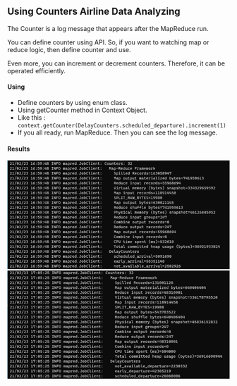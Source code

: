 ## Using Counters Airline Data Analyzing
The Counter is a log message that appears after the MapReduce run.

You can define counter using API. So, if you want to watching map or reduce logic, then define counter and use.

Even more, you can increment or decrement counters. Therefore, it can be operated efficiently.

#### Using
* Define counters by using enum class.
* Using getCounter method in Context Object.
* Like this : `context.getCounter(DelayCounters.scheduled_departure).increment(1)`
* If you all ready, run MapReduce. Then you can see the log message.

#### Results
![img.png](img.png)
![img_1.png](img_1.png)
